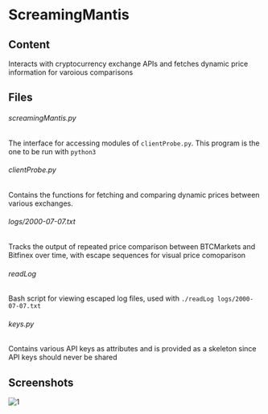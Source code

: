 # ScreamingMantis
## Content
Interacts with cryptocurrency exchange APIs and fetches dynamic price information for varoious comparisons
## Files
###### screamingMantis.py
The interface for accessing modules of `clientProbe.py`. This program is the one to be run with `python3`
###### clientProbe.py
Contains the functions for fetching and comparing dynamic prices between various exchanges.
###### logs/2000-07-07.txt
Tracks the output of repeated price comparison between BTCMarkets and Bitfinex over time, with escape sequences for visual price comoparison
###### readLog
Bash script for viewing escaped log files, used with `./readLog logs/2000-07-07.txt`
###### keys.py
Contains various API keys as attributes and is provided as a skeleton since API keys should never be shared
## Screenshots
![1](https://user-images.githubusercontent.com/38335668/42029214-268ec572-7b12-11e8-98c1-e28bc15c02f0.jpg)

